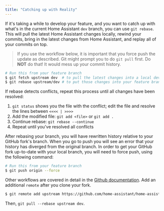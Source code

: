 ```yaml
---
title: "Catching up with Reality"
---
```


If it's taking a while to develop your feature, and you want to catch up with what's in the current Home Assistant `dev` branch, you can use `git rebase`. This will pull the latest Home Assistant changes locally, rewind your commits, bring in the latest changes from Home Assistant, and replay all of your commits on top.

> If you use the workflow below, it is important that you force push the update as described. Git might prompt you to do `git pull` first. Do **NOT** do that! It would mess up your commit history.

```bash
# Run this from your feature branch
$ git fetch upstream dev  # to pull the latest changes into a local dev branch
$ git rebase upstream/dev # to put those changes into your feature branch before your changes
```

If rebase detects conflicts, repeat this process until all changes have been resolved:

1. `git status` shows you the file with the conflict; edit the file and resolve the lines between `<<<< | >>>>`
2. Add the modified file: `git add <file>` or `git add .`
3. Continue rebase: `git rebase --continue`
4. Repeat until you've resolved all conflicts

After rebasing your branch, you will have rewritten history relative to your GitHub fork's branch. When you go to push you will see an error that your history has diverged from the original branch. In order to get your GitHub fork up-to-date with your local branch, you will need to force push, using the following command:

```bash
# Run this from your feature branch
$ git push origin --force
```

Other workflows are covered in detail in the [Github documentation](https://help.github.com/articles/fork-a-repo/). Add an additional `remote` after you clone your fork.

```bash
$ git remote add upstream https://github.com/home-assistant/home-assistant.git
```

Then, `git pull --rebase upstream dev`.